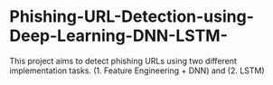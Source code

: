 # Phishing-URL-Detection-using-Deep-Learning-DNN-LSTM-
This project aims to detect phishing URLs using two different implementation tasks. (1. Feature Engineering + DNN) and (2. LSTM)
